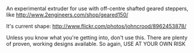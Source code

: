 
An experimental extruder for use with off-centre shafted geared steppers, like http://www.2engineers.com/shop/geared150/

It's current shape: http://www.flickr.com/photos/johncrood/8962453878/

Unless you know what you're getting into, don't use this. There are plenty of proven, working designs available. So again, USE AT YOUR OWN RISK